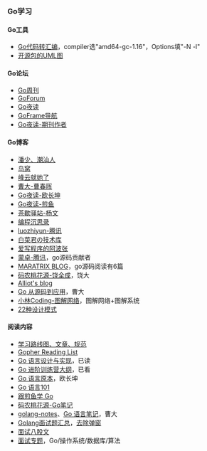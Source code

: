 ### Go学习

#### Go工具
* [Go代码转汇编](https://go.godbolt.org/)，compiler选"amd64-gc-1.16"，Options填"-N -l"
* [开源包的UML图](https://www.dumels.com)

#### Go论坛
* [Go周刊](https://studygolang.com/go/weekly)
* [GoForum](https://forum.golangbridge.org/)
* [Go夜读](https://talkgo.org/latest)
* [GoFrame导航](https://goframe.org/pages/viewpage.action?pageId=3672756)
* [Go夜读-期刊作者](https://github.com/talkgo/night/#contributors-1)

#### Go博客
* [潘少、潮汕人](https://strikefreedom.top/reading-list)
* [鸟窝](https://colobu.com/)
* [峰云就她了](http://xiaorui.cc/)
* [曹大-曹春晖](https://xargin.com/readings/)
* [Go夜读-欧长坤](https://blog.changkun.de/)
* [Go夜读-煎鱼](https://eddycjy.com/posts/)
* [茶歇驿站-杨文](https://maiyang.me/)
* [编程沉思录](https://www.cyhone.com/articles/think-in-sync-pool/)
* [luozhiyun-腾讯](https://www.luozhiyun.com/)
* [白菜君の技术库](https://whiteccinn.github.io/)
* [爱写程序的阿波张](https://www.cnblogs.com/abozhang/)
* [蒙卓-腾讯](https://mzh.io/)，go源码贡献者
* [MARATRIX BLOG](https://maratrix.cn/)，go源码阅读有6篇
* [码农桃花源-饶全成](https://www.qcrao.com/)，饶大
* [Alliot's blog](https://www.iots.vip/post/mind/love-mentality.html)
* [Go 从源码到应用](https://gocn.vip/column/L4RWxzHVQO)，曹大
* [小林Coding-图解网络](https://xiaolincoding.com/)，图解网络+图解系统
* [22种设计模式](https://refactoringguru.cn/design-patterns/catalog)

#### 阅读内容
* [学习路线图、文章、规范](https://github.com/yongxinz/gopher)
* [Gopher Reading List](https://github.com/qichengzx/gopher-reading-list-zh_CN)
* [Go 语言设计与实现](https://draveness.me/golang/)，已读
* [Go 进阶训练营大纲](https://shimo.im/docs/vX9YgCchV3XwgYTH/read)，已看
* [Go 语言原本](https://golang.design/under-the-hood/)，欧长坤
* [Go 语言101](https://gfw.go101.org/article/101.html)
* [跟煎鱼学 Go](https://eddycjy.gitbook.io/golang/)
* [码农桃花源-Go笔记](https://golang.design/go-questions)
* [golang-notes](https://github.com/cch123/golang-notes)、[Go 语言笔记](https://go.xargin.com/)，曹大
* [Golang面试题汇总](https://www.golangroadmap.com/interview/books/questions/golang/)，[去除弹窗](javascript:document.getElementsByClassName%28'v-dialog-container'%29[0].remove%28%29;)
* [面试八股文](https://www.topgoer.cn/docs/gomianshiti/gomianshiti-1dd225t6esqld)
* [面试专题](https://bytemode.github.io/interview/)，Go/操作系统/数据库/算法

